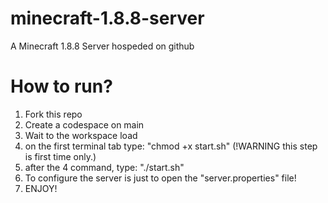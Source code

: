# minecraft-1.8.8-server
A Minecraft 1.8.8 Server hospeded on github

# How to run?
1. Fork this repo
2. Create a codespace on main
3. Wait to the workspace load
4. on the first terminal tab type: "chmod +x start.sh" (!WARNING this step is first time only.)
5. after the 4 command, type: "./start.sh"
6. To configure the server is just to open the "server.properties" file!
7. ENJOY!
